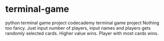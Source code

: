 # terminal-game
python terminal game project
codecademy terminal game project
Nothing too fancy. Just input number of players, input names and players gets randomly selected cards. Higher value wins. Player with most cards wins.
